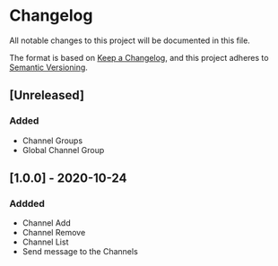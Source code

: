 # Changelog
All notable changes to this project will be documented in this file.

The format is based on [Keep a Changelog](https://keepachangelog.com/en/1.0.0/),
and this project adheres to [Semantic Versioning](https://semver.org/spec/v2.0.0.html).

## [Unreleased]
### Added
- Channel Groups
- Global Channel Group

## [1.0.0] - 2020-10-24
### Addded
- Channel Add
- Channel Remove
- Channel List
- Send message to the Channels